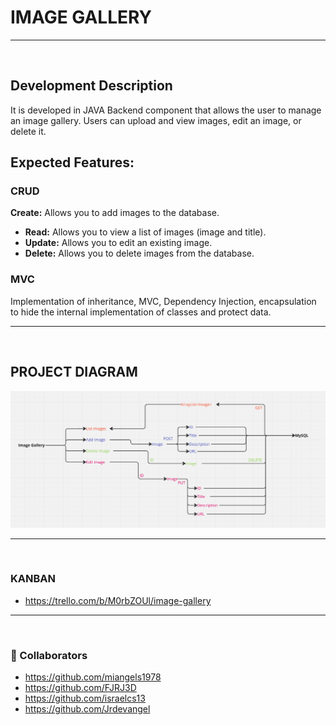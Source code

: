 # IMAGE GALLERY
<hr>

<br>

## Development Description

It is developed in JAVA Backend component that allows the user to manage an image gallery. Users can upload and view images, edit an image, or delete it.

## Expected Features:

### CRUD

**Create:** Allows you to add images to the database.
- **Read:** Allows you to view a list of images (image and title). 
- **Update:** Allows you to edit an existing image.
- **Delete:** Allows you to delete images from the database.

### MVC
Implementation of inheritance, MVC, Dependency Injection, encapsulation to hide the internal implementation of classes and protect data.
<hr>

<br>

## PROJECT DIAGRAM
![Flowchart](./images/image1.PNG)
<hr>
<br>

### KANBAN
- https://trello.com/b/M0rbZOUl/image-gallery

<hr>

<br>

### 👥 Collaborators

- https://github.com/miangels1978
- https://github.com/FJRJ3D
- https://github.com/israelcs13
- https://github.com/Jrdevangel